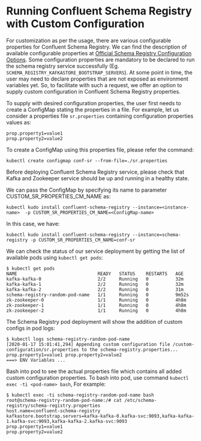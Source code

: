 # Running Confluent Schema Registry with Custom Configuration

For customization as per the usage, there are various configurable properties for Confluent Schema Registry. We can find the description of available configurable properties at [Official Schema Registry Configuration Options](https://docs.confluent.io/current/schema-registry/installation/config.html#sr-configuration-options). Some configuration properties are mandatory to be declared to run the schema registry service successfully (Eg. `SCHEMA_REGISTRY_KAFKASTORE_BOOTSTRAP_SERVERS`). At some point in time, the user may need to declare properties that are not exposed as environment variables yet. So, to facilitate with such a request, we offer an option to supply custom configuration in Confluent Schema Registry properties.

To supply with desired configuration properties, the user first needs to create a ConfigMap stating the properties in a file. For example, let us consider a properties file `sr.properties` containing configuration properties values as:
```
prop.property1=value1
prop.property2=value2
```

To create a ConfigMap using this properties file, please refer the command:
```
kubectl create configmap conf-sr --from-file=./sr.properties
```
Before deploying Confluent Schema Registry service, please check that Kafka and Zookeeper service should be up and running in a healthy state.

We can pass the ConfigMap by specifying its name to parameter CUSTOM_SR_PROPERTIES_CM_NAME as:

```
kubectl kudo install confluent-schema-registry --instance=<instance-name>  -p CUSTOM_SR_PROPERTIES_CM_NAME=<ConfigMap-name>
```

In this case, we have:
```
kubectl kudo install confluent-schema-registry --instance=schema-registry -p CUSTOM_SR_PROPERTIES_CM_NAME=conf-sr
```
We can check the status of our service deployment by getting the list of available pods using `kubectl get pods`:
```
$ kubectl get pods
NAME                              READY   STATUS    RESTARTS   AGE
kafka-kafka-0                     2/2     Running   0          32m
kafka-kafka-1                     2/2     Running   0          32m
kafka-kafka-2                     2/2     Running   0          31m
schema-registry-random-pod-name   1/1     Running   0          9m52s
zk-zookeeper-0                    1/1     Running   0          4h8m
zk-zookeeper-1                    1/1     Running   0          4h8m
zk-zookeeper-2                    1/1     Running   0          4h8m
```


The Schema Registry pod deployment will show the addition of custom configs in pod logs:

```
$ kubectl logs schema-registry-random-pod-name
[2020-01-17 15:01:41,294] Appending custom configuration file /custom-configuration/sr.properties to the schema-registry.properties...
prop.property1=value1 prop.property2=value2
===> ENV Variables ...
```

Bash into pod to see the actual properties file which contains all added custom configuration properties. To bash into pod, use command `kubectl exec -ti <pod-name> bash`, For example:

```
$ kubectl exec -ti schema-registry-random-pod-name bash
root@schema-registry-random-pod-name:/# cat /etc/schema-registry/schema-registry.properties 
host.name=confluent-schema-registry
kafkastore.bootstrap.servers=kafka-kafka-0.kafka-svc:9093,kafka-kafka-1.kafka-svc:9093,kafka-kafka-2.kafka-svc:9093
prop.property1=value1
prop.property2=value2
```